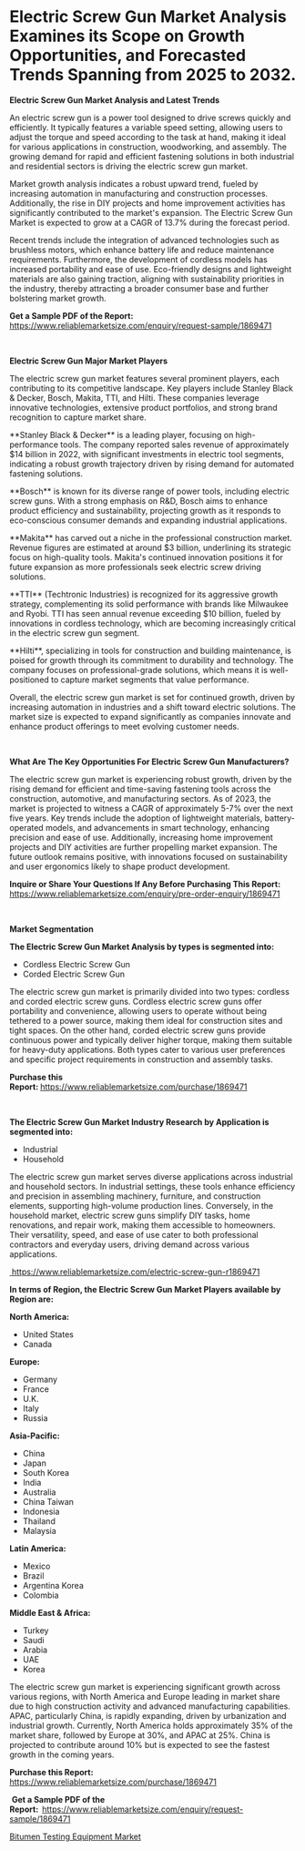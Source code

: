 <p><h1>Electric Screw Gun Market Analysis Examines its Scope on Growth Opportunities, and Forecasted Trends Spanning from 2025 to 2032.</h1></p><p><strong>Electric Screw Gun Market Analysis and Latest Trends</strong></p>
<p><p>An electric screw gun is a power tool designed to drive screws quickly and efficiently. It typically features a variable speed setting, allowing users to adjust the torque and speed according to the task at hand, making it ideal for various applications in construction, woodworking, and assembly. The growing demand for rapid and efficient fastening solutions in both industrial and residential sectors is driving the electric screw gun market.</p><p>Market growth analysis indicates a robust upward trend, fueled by increasing automation in manufacturing and construction processes. Additionally, the rise in DIY projects and home improvement activities has significantly contributed to the market's expansion. The Electric Screw Gun Market is expected to grow at a CAGR of 13.7% during the forecast period. </p><p>Recent trends include the integration of advanced technologies such as brushless motors, which enhance battery life and reduce maintenance requirements. Furthermore, the development of cordless models has increased portability and ease of use. Eco-friendly designs and lightweight materials are also gaining traction, aligning with sustainability priorities in the industry, thereby attracting a broader consumer base and further bolstering market growth.</p></p>
<p><strong>Get a Sample PDF of the Report:&nbsp;</strong> <a href="https://www.reliablemarketsize.com/enquiry/request-sample/1869471?utm_campaign=3092&utm_medium=2&utm_source=Github&utm_content=ia&utm_term=08042025&utm_id=electric-screw-gun">https://www.reliablemarketsize.com/enquiry/request-sample/1869471</a></p>
<p>&nbsp;</p>
<p><strong>Electric Screw Gun Major Market Players</strong></p>
<p><p>The electric screw gun market features several prominent players, each contributing to its competitive landscape. Key players include Stanley Black & Decker, Bosch, Makita, TTI, and Hilti. These companies leverage innovative technologies, extensive product portfolios, and strong brand recognition to capture market share.</p><p>**Stanley Black & Decker** is a leading player, focusing on high-performance tools. The company reported sales revenue of approximately $14 billion in 2022, with significant investments in electric tool segments, indicating a robust growth trajectory driven by rising demand for automated fastening solutions.</p><p>**Bosch** is known for its diverse range of power tools, including electric screw guns. With a strong emphasis on R&D, Bosch aims to enhance product efficiency and sustainability, projecting growth as it responds to eco-conscious consumer demands and expanding industrial applications.</p><p>**Makita** has carved out a niche in the professional construction market. Revenue figures are estimated at around $3 billion, underlining its strategic focus on high-quality tools. Makita's continued innovation positions it for future expansion as more professionals seek electric screw driving solutions.</p><p>**TTI** (Techtronic Industries) is recognized for its aggressive growth strategy, complementing its solid performance with brands like Milwaukee and Ryobi. TTI has seen annual revenue exceeding $10 billion, fueled by innovations in cordless technology, which are becoming increasingly critical in the electric screw gun segment.</p><p>**Hilti**, specializing in tools for construction and building maintenance, is poised for growth through its commitment to durability and technology. The company focuses on professional-grade solutions, which means it is well-positioned to capture market segments that value performance.</p><p>Overall, the electric screw gun market is set for continued growth, driven by increasing automation in industries and a shift toward electric solutions. The market size is expected to expand significantly as companies innovate and enhance product offerings to meet evolving customer needs.</p></p>
<p>&nbsp;</p>
<p><strong>What Are The Key Opportunities For Electric Screw Gun Manufacturers?</strong></p>
<p><p>The electric screw gun market is experiencing robust growth, driven by the rising demand for efficient and time-saving fastening tools across the construction, automotive, and manufacturing sectors. As of 2023, the market is projected to witness a CAGR of approximately 5-7% over the next five years. Key trends include the adoption of lightweight materials, battery-operated models, and advancements in smart technology, enhancing precision and ease of use. Additionally, increasing home improvement projects and DIY activities are further propelling market expansion. The future outlook remains positive, with innovations focused on sustainability and user ergonomics likely to shape product development.</p></p>
<p><strong>Inquire or Share Your Questions If Any Before Purchasing This Report:</strong> <a href="https://www.reliablemarketsize.com/enquiry/pre-order-enquiry/1869471?utm_campaign=3092&utm_medium=2&utm_source=Github&utm_content=ia&utm_term=08042025&utm_id=electric-screw-gun">https://www.reliablemarketsize.com/enquiry/pre-order-enquiry/1869471</a></p>
<p>&nbsp;</p>
<p><strong>Market Segmentation</strong></p>
<p><strong>The Electric Screw Gun Market Analysis by types is segmented into:</strong></p>
<p><ul><li>Cordless Electric Screw Gun</li><li>Corded Electric Screw Gun</li></ul></p>
<p><p>The electric screw gun market is primarily divided into two types: cordless and corded electric screw guns. Cordless electric screw guns offer portability and convenience, allowing users to operate without being tethered to a power source, making them ideal for construction sites and tight spaces. On the other hand, corded electric screw guns provide continuous power and typically deliver higher torque, making them suitable for heavy-duty applications. Both types cater to various user preferences and specific project requirements in construction and assembly tasks.</p></p>
<p><strong>Purchase this Report:&nbsp;</strong><a href="https://www.reliablemarketsize.com/purchase/1869471?utm_campaign=3092&utm_medium=2&utm_source=Github&utm_content=ia&utm_term=08042025&utm_id=electric-screw-gun">https://www.reliablemarketsize.com/purchase/1869471</a></p>
<p>&nbsp;</p>
<p><strong>The Electric Screw Gun Market Industry Research by Application is segmented into:</strong></p>
<p><ul><li>Industrial</li><li>Household</li></ul></p>
<p><p>The electric screw gun market serves diverse applications across industrial and household sectors. In industrial settings, these tools enhance efficiency and precision in assembling machinery, furniture, and construction elements, supporting high-volume production lines. Conversely, in the household market, electric screw guns simplify DIY tasks, home renovations, and repair work, making them accessible to homeowners. Their versatility, speed, and ease of use cater to both professional contractors and everyday users, driving demand across various applications.</p></p>
<p><a href="https://www.reliablemarketsize.com/electric-screw-gun-r1869471?utm_campaign=3092&utm_medium=2&utm_source=Github&utm_content=ia&utm_term=08042025&utm_id=electric-screw-gun">&nbsp;https://www.reliablemarketsize.com/electric-screw-gun-r1869471</a></p>
<p><strong>In terms of Region, the Electric Screw Gun Market Players available by Region are:</strong></p>
<p>
    <p> <strong> North America: </strong>
        <ul>
            <li>United States</li>
            <li>Canada</li>
        </ul>
        </p> 
    <p> <strong> Europe: </strong>
        <ul>
            <li>Germany</li>
            <li>France</li>
            <li>U.K.</li>
            <li>Italy</li>
            <li>Russia</li>
        </ul>
        </p> 
    <p> <strong> Asia-Pacific: </strong>
        <ul>
            <li>China</li>
            <li>Japan</li>
            <li>South Korea</li>
            <li>India</li>
            <li>Australia</li>
            <li>China Taiwan</li>
            <li>Indonesia</li>
            <li>Thailand</li>
            <li>Malaysia</li>
        </ul>
        </p> 
    <p> <strong> Latin America: </strong>
        <ul>
            <li>Mexico</li>
            <li>Brazil</li>
            <li>Argentina Korea</li>
            <li>Colombia</li>
        </ul>
        </p> 
    <p> <strong> Middle East & Africa: </strong>
        <ul>
            <li>Turkey</li>
            <li>Saudi</li>
            <li>Arabia</li>
            <li>UAE</li>
            <li>Korea</li>
        </ul>
    </p>
    </p>
<p><p>The electric screw gun market is experiencing significant growth across various regions, with North America and Europe leading in market share due to high construction activity and advanced manufacturing capabilities. APAC, particularly China, is rapidly expanding, driven by urbanization and industrial growth. Currently, North America holds approximately 35% of the market share, followed by Europe at 30%, and APAC at 25%. China is projected to contribute around 10% but is expected to see the fastest growth in the coming years.</p></p>
<p><strong>Purchase this Report: </strong><a href="https://www.reliablemarketsize.com/purchase/1869471?utm_campaign=3092&utm_medium=2&utm_source=Github&utm_content=ia&utm_term=08042025&utm_id=electric-screw-gun">https://www.reliablemarketsize.com/purchase/1869471</a></p>
<p>&nbsp;<strong>Get a Sample PDF of the Report:&nbsp;&nbsp;</strong><a href="https://www.reliablemarketsize.com/enquiry/request-sample/1869471?utm_campaign=3092&utm_medium=2&utm_source=Github&utm_content=ia&utm_term=08042025&utm_id=electric-screw-gun">https://www.reliablemarketsize.com/enquiry/request-sample/1869471</a></p>
<p><strong></strong></p>
<p><p><a href="https://github.com/momossidram/Market-Research-Report-List-1/blob/main/bitumen-testing-equipment-market.md?utm_campaign=3092&utm_medium=2&utm_source=Github&utm_content=ia&utm_term=08042025&utm_id=electric-screw-gun">Bitumen Testing Equipment Market</a></p></p>